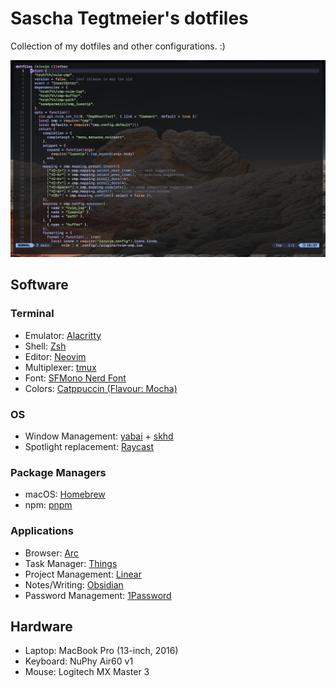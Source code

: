 # Sascha Tegtmeier's dotfiles

Collection of my dotfiles and other configurations. :)

![snapshot](./snapshot.png)

## Software

### Terminal

- Emulator: [Alacritty](https://alacritty.org/)
- Shell: [Zsh](https://www.zsh.org/)
- Editor: [Neovim](https://neovim.io/)
- Multiplexer: [tmux](https://github.com/tmux/tmux)
- Font: [SFMono Nerd Font](https://github.com/epk/SF-Mono-Nerd-Font)
- Colors: [Catppuccin (Flavour: Mocha)](https://github.com/catppuccin)

### OS

- Window Management: [yabai](https://github.com/koekeishiya/yabai) + [skhd](https://github.com/koekeishiya/skhd)
- Spotlight replacement: [Raycast](https://www.raycast.com/)

### Package Managers

- macOS: [Homebrew](https://brew.sh/)
- npm: [pnpm](https://pnpm.io/)

### Applications

- Browser: [Arc](https://arc.net/)
- Task Manager: [Things](https://culturedcode.com/things/)
- Project Management: [Linear](https://linear.app/)
- Notes/Writing: [Obsidian](https://obsidian.md/)
- Password Management: [1Password](https://1password.com/de)

## Hardware

- Laptop: MacBook Pro (13-inch, 2016)
- Keyboard: NuPhy Air60 v1
- Mouse: Logitech MX Master 3
